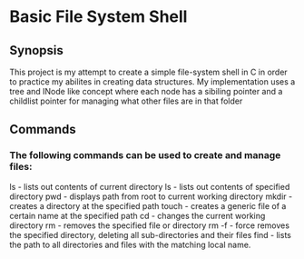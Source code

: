 # Basic File System Shell

## Synopsis

This project is my attempt to create a simple file-system shell in C in order to practice my abilites in creating data structures. My implementation uses a tree and INode like concept where each node has a sibiling pointer and a childlist pointer for managing what other files are in that folder

## Commands

### The following commands can be used to create and manage files:

ls - lists out contents of current directory
ls <path> - lists out contents of specified directory
pwd - displays path from root to current working directory
mkdir <path> - creates a directory at the specified path
touch <path> - creates a generic file of a certain name at the specified path
cd <path> - changes the current working directory
rm <path> - removes the specified file or directory
rm -f <path> -  force removes the specified directory, deleting all sub-directories and their files 
find <local name> - lists the path to all directories and files with the matching local name.




